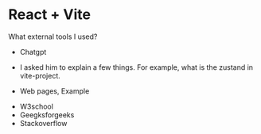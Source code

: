 # React + Vite

What external tools I used?

- Chatgpt
* I asked him to explain a few things. For example, what is the zustand in vite-project.

- Web pages, Example
* W3school
* Geegksforgeeks
* Stackoverflow


